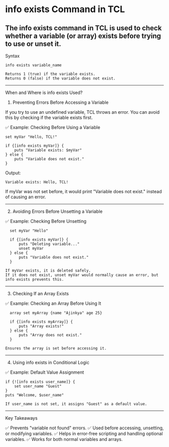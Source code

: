 # info exists Command in TCL

## The info exists command in TCL is used to check whether a variable (or array) exists before trying to use or unset it.

Syntax

    info exists variable_name

    Returns 1 (true) if the variable exists.
    Returns 0 (false) if the variable does not exist.
---

When and Where is info exists Used?
1. Preventing Errors Before Accessing a Variable

If you try to use an undefined variable, TCL throws an error. You can avoid this by checking if the variable exists first.

✅ Example: Checking Before Using a Variable

    set myVar "Hello, TCL!"
    
    if {[info exists myVar]} {
        puts "Variable exists: $myVar"
    } else {
        puts "Variable does not exist."
    }

Output:

    Variable exists: Hello, TCL!

If myVar was not set before, it would print "Variable does not exist." instead of causing an error.

---

2. Avoiding Errors Before Unsetting a Variable

✅ Example: Checking Before Unsetting
      
      set myVar "Hello"
      
      if {[info exists myVar]} {
          puts "Deleting variable..."
          unset myVar
      } else {
          puts "Variable does not exist."
      }

    If myVar exists, it is deleted safely.
    If it does not exist, unset myVar would normally cause an error, but info exists prevents this.

---

3. Checking If an Array Exists

✅ Example: Checking an Array Before Using It

      array set myArray {name "Ajinkya" age 25}
      
      if {[info exists myArray]} {
          puts "Array exists!"
      } else {
          puts "Array does not exist."
      }

    Ensures the array is set before accessing it.

---


4. Using info exists in Conditional Logic

✅ Example: Default Value Assignment
    
    if {![info exists user_name]} {
        set user_name "Guest"
    }
    puts "Welcome, $user_name"

    If user_name is not set, it assigns "Guest" as a default value.

---

Key Takeaways

✅ Prevents "variable not found" errors.
✅ Used before accessing, unsetting, or modifying variables.
✅ Helps in error-free scripting and handling optional variables.
✅ Works for both normal variables and arrays.
